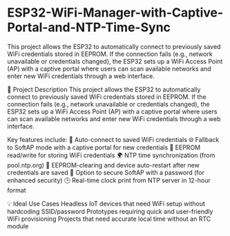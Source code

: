 # ESP32-WiFi-Manager-with-Captive-Portal-and-NTP-Time-Sync
This project allows the ESP32 to automatically connect to previously saved WiFi credentials stored in EEPROM. If the connection fails (e.g., network unavailable or credentials changed), the ESP32 sets up a WiFi Access Point (AP) with a captive portal where users can scan available networks and enter new WiFi credentials through a web interface.

📄 Project Description
This project allows the ESP32 to automatically connect to previously saved WiFi credentials stored in EEPROM. If the connection fails (e.g., network unavailable or credentials changed), the ESP32 sets up a WiFi Access Point (AP) with a captive portal where users can scan available networks and enter new WiFi credentials through a web interface.

Key features include:
📶 Auto-connect to saved WiFi credentials
🌐 Fallback to SoftAP mode with a captive portal for new credentials
💾 EEPROM read/write for storing WiFi credentials
🌍 NTP time synchronization (from pool.ntp.org)
🧠 EEPROM-clearing and device auto-restart after new credentials are saved
🔐 Option to secure SoftAP with a password (for enhanced security)
🕒 Real-time clock print from NTP server in 12-hour format

💡 Ideal Use Cases
Headless IoT devices that need WiFi setup without hardcoding SSID/password
Prototypes requiring quick and user-friendly WiFi provisioning
Projects that need accurate local time without an RTC module

